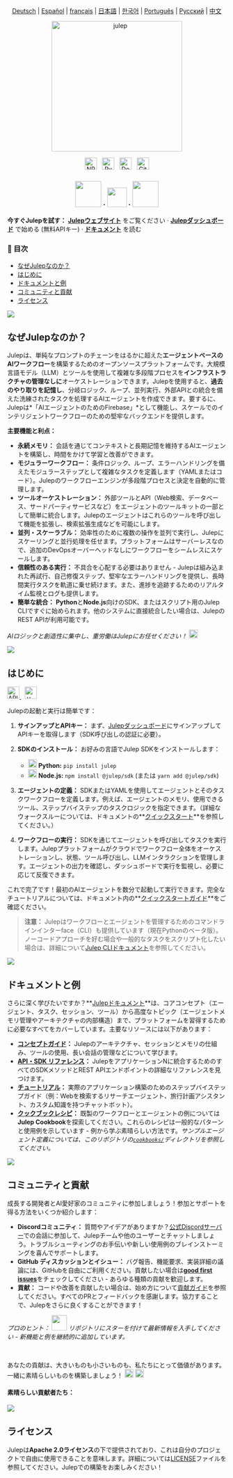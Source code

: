 <sup><div align="center">
  <!-- Keep these links. Translations will automatically update with the README. -->
  [Deutsch](https://www.readme-i18n.com/julep-ai/julep?lang=de) | 
  [Español](https://www.readme-i18n.com/julep-ai/julep?lang=es) | 
  [français](https://www.readme-i18n.com/julep-ai/julep?lang=fr) | 
  [日本語](https://www.readme-i18n.com/julep-ai/julep?lang=ja) | 
  [한국어](https://www.readme-i18n.com/julep-ai/julep?lang=ko) | 
  [Português](https://www.readme-i18n.com/julep-ai/julep?lang=pt) | 
  [Русский](https://www.readme-i18n.com/julep-ai/julep?lang=ru) | 
  [中文](https://www.readme-i18n.com/julep-ai/julep?lang=zh)
</div></sup>

<div align="center" id="top">
<img src="https://socialify.git.ci/julep-ai/julep/image?description=1&descriptionEditable=Serverless%20AI%20Workflows%20for%20Data%20%26%20ML%20Teams&font=Source%20Code%20Pro&logo=https%3A%2F%2Fraw.githubusercontent.com%2Fjulep-ai%2Fjulep%2Fdev%2F.github%2Fjulep-logo.svg&owner=1&forks=1&pattern=Solid&stargazers=1&theme=Auto" alt="julep" height=300 />

<br>
  <p>
   <a href="https://www.npmjs.com/package/@julep/sdk"><img src="https://img.shields.io/npm/v/%40julep%2Fsdk?style=social&amp;logo=npm&amp;link=https%3A%2F%2Fwww.npmjs.com%2Fpackage%2F%40julep%2Fsdk" alt="NPM Version" height="28"></a>
    <span>&nbsp;</span>
    <a href="https://pypi.org/project/julep"><img src="https://img.shields.io/pypi/v/julep?style=social&amp;logo=python&amp;label=PyPI&amp;link=https%3A%2F%2Fpypi.org%2Fproject%2Fjulep" alt="PyPI - Version" height="28"></a>
    <span>&nbsp;</span>
    <a href="https://hub.docker.com/u/julepai"><img src="https://img.shields.io/docker/v/julepai/agents-api?sort=semver&amp;style=social&amp;logo=docker&amp;link=https%3A%2F%2Fhub.docker.com%2Fu%2Fjulepai" alt="Docker Image Version" height="28"></a>
    <span>&nbsp;</span>
    <a href="https://choosealicense.com/licenses/apache/"><img src="https://img.shields.io/github/license/julep-ai/julep" alt="GitHub License" height="28"></a>
  </p>
  
  <h3 align="center">
    <a href="https://discord.com/invite/JTSBGRZrzj" rel="dofollow"><img src="https://user-images.githubusercontent.com/74038190/235294015-47144047-25ab-417c-af1b-6746820a20ff.gif" width="60"></a>
    ·
    <a href="https://x.com/julep_ai" rel="dofollow"><img src="https://raw.githubusercontent.com/gist/IgnaceMaes/744cd9cf41ec6acf46fc8f4e9f370f86/raw/d16658c2945d30c8a953b35cb17dd7085111b46c/x-logo.svg" width="45"></a>
    ·
    <a href="https://www.linkedin.com/company/julep-ai" rel="dofollow"><img src="https://user-images.githubusercontent.com/74038190/235294012-0a55e343-37ad-4b0f-924f-c8431d9d2483.gif" width="60"></a>

  </h3>
  
  <!-- <h3>
    <a href="https://discord.com/invite/JTSBGRZrzj" rel="dofollow">Discord</a>
    ·
    <a href="https://x.com/julep_ai" rel="dofollow">𝕏</a>
    ·
    <a href="https://www.linkedin.com/company/julep-ai" rel="dofollow">LinkedIn</a>
  </h3> -->
</div>

**今すぐJulepを試す：** **[Julepウェブサイト](https://julep.ai)** をご覧ください · **[Julepダッシュボード](https://dashboard.julep.ai)** で始める (無料APIキー) · **[ドキュメント](https://docs.julep.ai/introduction/julep)** を読む

<!-- START doctoc generated TOC please keep comment here to allow auto update -->
<!-- DON'T EDIT THIS SECTION, INSTEAD RE-RUN doctoc TO UPDATE -->
<h3>📖 目次</h3>

- [なぜJulepなのか？](#なぜjulepなのか)
- [はじめに](#はじめに)
- [ドキュメントと例](#ドキュメントと例)
- [コミュニティと貢献](#コミュニティと貢献)
- [ライセンス](#ライセンス)

<!-- END doctoc generated TOC please keep comment here to allow auto update -->


<img src="https://raw.githubusercontent.com/anasalatasiuni/gif/main/white-line.gif">

## なぜJulepなのか？

Julepは、単純なプロンプトのチェーンをはるかに超えた**エージェントベースのAIワークフロー**を構築するためのオープンソースプラットフォームです。大規模言語モデル（LLM）とツールを使用して複雑な多段階プロセスを**インフラストラクチャの管理なしに**オーケストレーションできます。Julepを使用すると、**過去のやり取りを記憶し**、分岐ロジック、ループ、並列実行、外部APIとの統合を備えた洗練されたタスクを処理するAIエージェントを作成できます。要するに、Julepは*「AIエージェントのためのFirebase」*として機能し、スケールでのインテリジェントワークフローのための堅牢なバックエンドを提供します。

**主要機能と利点：**

* **永続メモリ：** 会話を通じてコンテキストと長期記憶を維持するAIエージェントを構築し、時間をかけて学習と改善ができます。
* **モジュラーワークフロー：** 条件ロジック、ループ、エラーハンドリングを備えたモジュラーステップとして複雑なタスクを定義します（YAMLまたはコード）。Julepのワークフローエンジンが多段階プロセスと決定を自動的に管理します。
* **ツールオーケストレーション：** 外部ツールとAPI（Web検索、データベース、サードパーティサービスなど）をエージェントのツールキットの一部として簡単に統合します。Julepのエージェントはこれらのツールを呼び出して機能を拡張し、検索拡張生成などを可能にします。
* **並列・スケーラブル：** 効率性のために複数の操作を並列で実行し、Julepにスケーリングと並行処理を任せます。プラットフォームはサーバーレスなので、追加のDevOpsオーバーヘッドなしにワークフローをシームレスにスケールします。
* **信頼性のある実行：** 不具合を心配する必要はありません - Julepは組み込まれた再試行、自己修復ステップ、堅牢なエラーハンドリングを提供し、長時間実行タスクを軌道に乗せ続けます。また、進捗を追跡するためのリアルタイム監視とログも提供します。
* **簡単な統合：** **Python**と**Node.js**向けのSDK、またはスクリプト用のJulep CLIですぐに始められます。他のシステムに直接統合したい場合は、JulepのREST APIが利用可能です。

*AIロジックと創造性に集中し、重労働はJulepにお任せください！* <img src="https://github.com/Anmol-Baranwal/Cool-GIFs-For-GitHub/assets/74038190/2c0eef4b-7b75-42bd-9722-4bea97a2d532" width="20">

<img src="https://raw.githubusercontent.com/anasalatasiuni/gif/main/white-line.gif">

## はじめに
<p>
    <a href="https://dashboard.julep.ai">
      <img src="https://img.shields.io/badge/Get_API_Key-FF5733?style=logo=data:image/svg+xml;base64,PHN2ZyB4bWxucz0iaHR0cDovL3d3dy53My5vcmcvMjAwMC9zdmciIHZpZXdCb3g9IjAgMCAyNCAyNCIgZmlsbD0id2hpdGUiPjxwYXRoIGQ9Ik0xMiAxTDMgNXYxNGw5IDQgOS00VjVsLTktNHptMCAyLjh2MTYuNEw1IDE2LjJWNi44bDctMy4yem0yIDguMmwtMi0yLTIgMiAyIDIgMi0yeiIvPjwvc3ZnPg==" alt="APIキーを取得" height="28">
    </a>
    <span>&nbsp;</span>
    <a href="https://docs.julep.ai">
      <img src="https://img.shields.io/badge/Documentation-4B32C3?style=logo=gitbook&logoColor=white" alt="ドキュメント" height="28">
    </a>
  </p>
Julepの起動と実行は簡単です：

1. **サインアップとAPIキー：** まず、[Julepダッシュボード](https://dashboard.julep.ai)にサインアップしてAPIキーを取得します（SDK呼び出しの認証に必要）。
2. **SDKのインストール：** お好みの言語でJulep SDKをインストールします：

   * <img src="https://user-images.githubusercontent.com/74038190/212257472-08e52665-c503-4bd9-aa20-f5a4dae769b5.gif" width="20"> **Python:** `pip install julep`
   * <img src="https://user-images.githubusercontent.com/74038190/212257454-16e3712e-945a-4ca2-b238-408ad0bf87e6.gif" width="20"> **Node.js:** `npm install @julep/sdk` (または `yarn add @julep/sdk`)
3. **エージェントの定義：** SDKまたはYAMLを使用してエージェントとそのタスクワークフローを定義します。例えば、エージェントのメモリ、使用できるツール、ステップバイステップのタスクロジックを指定できます。（詳細なウォークスルーについては、ドキュメントの**[クイックスタート](https://docs.julep.ai/introduction/quick-start)**を参照してください。）
4. **ワークフローの実行：** SDKを通じてエージェントを呼び出してタスクを実行します。Julepプラットフォームがクラウドでワークフロー全体をオーケストレーションし、状態、ツール呼び出し、LLMインタラクションを管理します。エージェントの出力を確認し、ダッシュボードで実行を監視し、必要に応じて反復できます。

これで完了です！最初のAIエージェントを数分で起動して実行できます。完全なチュートリアルについては、ドキュメント内の**[クイックスタートガイド](https://docs.julep.ai/introduction/quick-start)**をご確認ください。

> **注意：** Julepはワークフローとエージェントを管理するためのコマンドラインインターface（CLI）も提供しています（現在Pythonのベータ版）。ノーコードアプローチを好む場合や一般的なタスクをスクリプト化したい場合は、詳細について[Julep CLIドキュメント](https://docs.julep.ai/responses/quickstart#cli-installation)を参照してください。

<img src="https://raw.githubusercontent.com/anasalatasiuni/gif/main/white-line.gif">

## ドキュメントと例


さらに深く学びたいですか？**[Julepドキュメント](https://docs.julep.ai)**は、コアコンセプト（エージェント、タスク、セッション、ツール）から高度なトピック（エージェントメモリ管理やアーキテクチャの内部構造）まで、プラットフォームを習得するために必要なすべてをカバーしています。主要なリソースには以下があります：

* **[コンセプトガイド](https://docs.julep.ai/concepts/)：** Julepのアーキテクチャ、セッションとメモリの仕組み、ツールの使用、長い会話の管理などについて学びます。
* **[API・SDK リファレンス](https://docs.julep.ai/api-reference/)：** JulepをアプリケーションNに統合するためのすべてのSDKメソッドとREST APIエンドポイントの詳細なリファレンスを見つけます。
* **[チュートリアル](https://docs.julep.ai/tutorials/)：** 実際のアプリケーション構築のためのステップバイステップガイド（例：Webを検索するリサーチエージェント、旅行計画アシスタント、カスタム知識を持つチャットボット）。
* **[クックブックレシピ](https://github.com/julep-ai/julep/tree/dev/cookbooks)：** 既製のワークフローとエージェントの例については**Julep Cookbook**を探索してください。これらのレシピは一般的なパターンと使用例を示しています - 例から学ぶ素晴らしい方法です。*サンプルエージェント定義については、このリポジトリの[`cookbooks/`](https://github.com/julep-ai/julep/tree/dev/cookbooks)ディレクトリを参照してください。*

<img src="https://raw.githubusercontent.com/anasalatasiuni/gif/main/white-line.gif">

## コミュニティと貢献

成長する開発者とAI愛好家のコミュニティに参加しましょう！参加とサポートを得る方法をいくつか紹介します：

* **Discordコミュニティ：** 質問やアイデアがありますか？[公式Discordサーバー](https://discord.gg/7H5peSN9QP)での会話に参加して、Julepチームや他のユーザーとチャットしましょう。トラブルシューティングのお手伝いや新しい使用例のブレインストーミングを喜んでサポートします。
* **GitHub ディスカッションとイシュー：** バグ報告、機能要求、実装詳細の議論には、GitHubを自由にご利用ください。貢献したい場合は[**good first issues**](https://github.com/julep-ai/julep/issues?q=is%3Aissue+is%3Aopen+label%3A%22good+first+issue%22)をチェックしてください - あらゆる種類の貢献を歓迎します。
* **貢献：** コードや改善を貢献したい場合は、始め方について[貢献ガイド](CONTRIBUTING.md)を参照してください。すべてのPRとフィードバックを感謝します。協力することで、Julepをさらに良くすることができます！

*プロのヒント： <img src="https://github.com/Anmol-Baranwal/Cool-GIFs-For-GitHub/assets/74038190/e379a33a-b428-4385-b44f-3da16e7bac9f" width="35"> リポジトリにスターを付けて最新情報を入手してください - 新機能と例を継続的に追加しています。*    

<br/>

あなたの貢献は、大きいものも小さいものも、私たちにとって価値があります。一緒に素晴らしいものを構築しましょう！    <img src="https://github.com/Anmol-Baranwal/Cool-GIFs-For-GitHub/assets/74038190/2c0eef4b-7b75-42bd-9722-4bea97a2d532" width="20">
 <img src="https://user-images.githubusercontent.com/74038190/216125640-2783ebd5-e63e-4ed1-b491-627a40b24850.png" width="20">

<h4>素晴らしい貢献者たち：</h4>

<a href="https://github.com/julep-ai/julep/graphs/contributors">
  <img src="https://contrib.rocks/image?repo=julep-ai/julep" />
</a>

<br/>

## ライセンス

Julepは**Apache 2.0ライセンス**の下で提供されており、これは自分のプロジェクトで自由に使用できることを意味します。詳細については[LICENSE](LICENSE)ファイルを参照してください。Julepでの構築をお楽しみください！